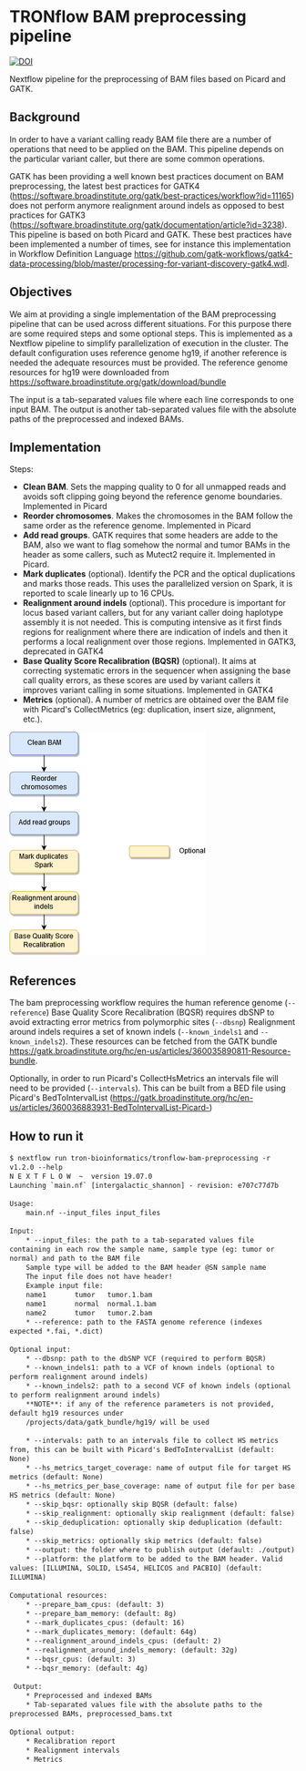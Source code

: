 # TRONflow BAM preprocessing pipeline

[![DOI](https://zenodo.org/badge/358400957.svg)](https://zenodo.org/badge/latestdoi/358400957)

Nextflow pipeline for the preprocessing of BAM files based on Picard and GATK.


## Background

In order to have a variant calling ready BAM file there are a number of operations that need to be applied on the BAM. This pipeline depends on the particular variant caller, but there are some common operations.

GATK has been providing a well known best practices document on BAM preprocessing, the latest best practices for GATK4 (https://software.broadinstitute.org/gatk/best-practices/workflow?id=11165) does not perform anymore realignment around indels as opposed to best practices for GATK3 (https://software.broadinstitute.org/gatk/documentation/article?id=3238). This pipeline is based on both Picard and GATK. These best practices have been implemented a number of times, see for instance this implementation in Workflow Definition Language https://github.com/gatk-workflows/gatk4-data-processing/blob/master/processing-for-variant-discovery-gatk4.wdl.


## Objectives

We aim at providing a single implementation of the BAM preprocessing pipeline that can be used across different situations. For this purpose there are some required steps and some optional steps. This is implemented as a Nextflow pipeline to simplify parallelization of execution in the cluster. The default configuration uses reference genome hg19, if another reference is needed the adequate resources must be provided. The reference genome resources  for hg19 were downloaded from https://software.broadinstitute.org/gatk/download/bundle

The input is a tab-separated values file where each line corresponds to one input BAM. The output is another tab-separated values file with the absolute paths of the preprocessed and indexed BAMs.

## Implementation

Steps:

* **Clean BAM**. Sets the mapping quality to 0 for all unmapped reads and avoids soft clipping going beyond the reference genome boundaries. Implemented in Picard
* **Reorder chromosomes**. Makes the chromosomes in the BAM follow the same order as the reference genome. Implemented in Picard
* **Add read groups**. GATK requires that some headers are adde to the BAM, also we want to flag somehow the normal and tumor BAMs in the header as some callers, such as Mutect2 require it. Implemented in Picard.
* **Mark duplicates** (optional). Identify the PCR and the optical duplications and marks those reads. This uses the parallelized version on Spark, it is reported to scale linearly up to 16 CPUs.
* **Realignment around indels** (optional). This procedure is important for locus based variant callers, but for any variant caller doing haplotype assembly it is not needed. This is computing intensive as it first finds regions for realignment where there are indication of indels  and then it performs a local realignment over those regions. Implemented in GATK3, deprecated in GATK4
* **Base Quality Score Recalibration (BQSR)** (optional). It aims at correcting systematic errors in the sequencer when assigning the base call quality errors, as these scores are used by variant callers it improves variant calling in some situations. Implemented in GATK4
* **Metrics** (optional). A number of metrics are obtained over the BAM file with Picard's CollectMetrics (eg: duplication, insert size, alignment, etc.).

![Pipeline](bam_preprocessing2.png)

## References

The bam preprocessing workflow requires the human reference genome (`--reference`)
Base Quality Score Recalibration (BQSR) requires dbSNP to avoid extracting error metrics from polymorphic sites (`--dbsnp`)
Realignment around indels requires a set of known indels (`--known_indels1` and `--known_indels2`).
These resources can be fetched from the GATK bundle https://gatk.broadinstitute.org/hc/en-us/articles/360035890811-Resource-bundle.

Optionally, in order to run Picard's CollectHsMetrics an intervals file will need to be provided (`--intervals`). 
This can be built from a BED file using Picard's BedToIntervalList (https://gatk.broadinstitute.org/hc/en-us/articles/360036883931-BedToIntervalList-Picard-)

## How to run it

```
$ nextflow run tron-bioinformatics/tronflow-bam-preprocessing -r v1.2.0 --help
N E X T F L O W  ~  version 19.07.0
Launching `main.nf` [intergalactic_shannon] - revision: e707c77d7b

Usage:
    main.nf --input_files input_files

Input:
    * --input_files: the path to a tab-separated values file containing in each row the sample name, sample type (eg: tumor or normal) and path to the BAM file
    Sample type will be added to the BAM header @SN sample name
    The input file does not have header!
    Example input file:
    name1       tumor   tumor.1.bam
    name1       normal  normal.1.bam
    name2       tumor   tumor.2.bam
    * --reference: path to the FASTA genome reference (indexes expected *.fai, *.dict)

Optional input:
    * --dbsnp: path to the dbSNP VCF (required to perform BQSR)
    * --known_indels1: path to a VCF of known indels (optional to perform realignment around indels)
    * --known_indels2: path to a second VCF of known indels (optional to perform realignment around indels)
    **NOTE**: if any of the reference parameters is not provided, default hg19 resources under
    /projects/data/gatk_bundle/hg19/ will be used

    * --intervals: path to an intervals file to collect HS metrics from, this can be built with Picard's BedToIntervalList (default: None)
    * --hs_metrics_target_coverage: name of output file for target HS metrics (default: None)
    * --hs_metrics_per_base_coverage: name of output file for per base HS metrics (default: None)
    * --skip_bqsr: optionally skip BQSR (default: false)
    * --skip_realignment: optionally skip realignment (default: false)
    * --skip_deduplication: optionally skip deduplication (default: false)
    * --skip_metrics: optionally skip metrics (default: false)
    * --output: the folder where to publish output (default: ./output)
    * --platform: the platform to be added to the BAM header. Valid values: [ILLUMINA, SOLID, LS454, HELICOS and PACBIO] (default: ILLUMINA)

Computational resources:
    * --prepare_bam_cpus: (default: 3)
    * --prepare_bam_memory: (default: 8g)
    * --mark_duplicates_cpus: (default: 16)
    * --mark_duplicates_memory: (default: 64g)
    * --realignment_around_indels_cpus: (default: 2)
    * --realignment_around_indels_memory: (default: 32g)
    * --bqsr_cpus: (default: 3)
    * --bqsr_memory: (default: 4g)

 Output:
    * Preprocessed and indexed BAMs
    * Tab-separated values file with the absolute paths to the preprocessed BAMs, preprocessed_bams.txt

Optional output:
    * Recalibration report
    * Realignment intervals
    * Metrics
```
